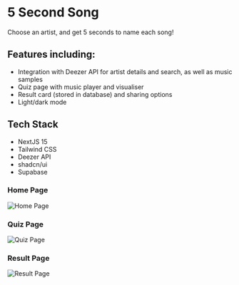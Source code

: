 # 5 Second Song
Choose an artist, and get 5 seconds to name each song!
## Features including:

- Integration with Deezer API for artist details and search, as well as music samples
- Quiz page with music player and visualiser
- Result card (stored in database) and sharing options
- Light/dark mode


## Tech Stack

- NextJS 15
- Tailwind CSS
- Deezer API
- shadcn/ui
- Supabase

### Home Page

![Home Page](https://cloud-etsmd1ndg-hack-club-bot.vercel.app/0guess-the-song-three.vercel.app___3_.png)

### Quiz Page

![Quiz Page](https://cloud-ijzndafmn-hack-club-bot.vercel.app/0guess-the-song-three.vercel.app___4_.png)

### Result Page
![Result Page](https://cloud-o46r21hvg-hack-club-bot.vercel.app/0guess-the-song-three.vercel.app___5_.png)


